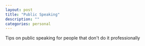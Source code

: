 ```yaml
---
layout: post
title: "Public Speaking"
description: ""
categories: personal
---
```


Tips on public speaking for people that don't do it professionally 
